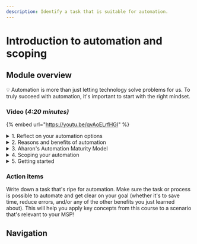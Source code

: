 ```yaml
---
description: Identify a task that is suitable for automation.
---
```


# Introduction to automation and scoping

## Module overview

:bulb: Automation is more than just letting technology solve problems for us. To truly succeed with automation, it's important to start with the right mindset.

### Video (_4:20 minutes)_

{% embed url="https://youtu.be/qvAoELrfHGI" %}

<details>

<summary>1. Reflect on your automation options</summary>

Before diving into the “why and what” of automation, take a moment to reflect on the challenges you face in your day-to-day operations. Consider what could benefit from automation and how it might improve your workflow....Did you pause to reflect? Ya sure? Okay, I trust you!&#x20;

Let's dive in and explore what automation can do for you and what needs to be set up from the beginning to make it effective.

</details>

<details>

<summary>2. Reasons and benefits of automation</summary>

With Rewst, automation connects your tools, enabling your team to focus on tasks that benefit from human expertise, rather than simply reducing headcount or cutting tools.

* **Save Time:** Automate repetitive tasks to free up time for more critical work.
* **Reduce Mistakes:** Automation ensures consistency and accuracy, minimizing human error.
* **Improve Decision-Making:** Gain more robust data through integrations, enhancing your ability to make informed decisions.
* **Scale Your Business:** Focus on tasks that truly require your attention and skill, allowing you to scale effectively.

</details>

<details>

<summary>3. Aharon's Automation Maturity Model</summary>

Consider where you are on the automation journey, and what will help you get to the next level. Take it step by step to make your journey smart and sustainable.

* **No Automation:** Initial stage with manual processes, requiring human intervention for tasks.
* **Task Automation:** Automation of repetitive tasks to enhance efficiency and accuracy.
* **Human-assisted Process Automation:** Integration of human decision-making within automated processes for more complex workflows.
* **Autonomous Process Automation:** Advanced stage where processes are automated end-to-end with minimal to no human intervention, achieving significant operational efficiency and cost-effectiveness.

</details>

<details>

<summary>4. Scoping your automation</summary>

Once you’ve decided that automation is the way forward, the next step is to scope your automation projects effectively. Automation can generally be divided into **tasks** and **processes**.

**Tasks:**

* Typically involve simple, repetitive actions that can be handled by one or two tools with a few steps.
* Examples include funneling tickets into specific queues or updating multiple fields across tickets.

**Processes:**

* These are more complex and involve automating a series of related tasks, often across multiple tools.
* An example might be automating customer onboarding or offboarding, which involves several steps and interactions across different platforms.

</details>

<details>

<summary>5. Getting started</summary>

For those new to automation, it’s recommended to start with smaller tasks that are easy to manage and can deliver quick wins. As you gain confidence, you can begin to tackle more complex processes. Here are a few ideas on types of tasks to automate:

* **High Volume Tasks**: Tasks that are repetitive and time-consuming, like updating a large number of tickets.
* **Error-Prone Tasks**: Actions where mistakes are common, such as selecting incorrect fields.
* **Compliance Tasks**: Tasks that need to be performed consistently and reported on regularly.
* **Customer-Focused Tasks**: Repetitive requests from customers, such as password resets or adding users to groups.

</details>

### Action items

Write down a task that's ripe for automation. Make sure the task or process is possible to automate and get clear on your goal (whether it's to save time, reduce errors, and/or any of the other benefits you just learned about). This will help you apply key concepts from this course to a scenario that's relevant to your MSP!

## Navigation
